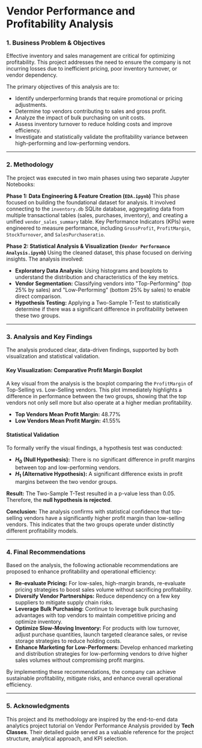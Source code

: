 # Vendor Performance and Profitability Analysis

### 1. Business Problem & Objectives

Effective inventory and sales management are critical for optimizing profitability. This project addresses the need to ensure the company is not incurring losses due to inefficient pricing, poor inventory turnover, or vendor dependency.

The primary objectives of this analysis are to:
* Identify underperforming brands that require promotional or pricing adjustments.
* Determine top vendors contributing to sales and gross profit.
* Analyze the impact of bulk purchasing on unit costs.
* Assess inventory turnover to reduce holding costs and improve efficiency.
* Investigate and statistically validate the profitability variance between high-performing and low-performing vendors.

---

### 2. Methodology

The project was executed in two main phases using two separate Jupyter Notebooks:

**Phase 1: Data Engineering & Feature Creation (`EDA.ipynb`)**
This phase focused on building the foundational dataset for analysis. It involved connecting to the `inventory.db` SQLite database, aggregating data from multiple transactional tables (sales, purchases, inventory), and creating a unified `vendor_sales_summary` table. Key Performance Indicators (KPIs) were engineered to measure performance, including `GrossProfit`, `ProfitMargin`, `StockTurnover`, and `SalesPurchaseratio`.

**Phase 2: Statistical Analysis & Visualization (`Vendor Performance Analysis.ipynb`)**
Using the cleaned dataset, this phase focused on deriving insights. The analysis involved:
* **Exploratory Data Analysis:** Using histograms and boxplots to understand the distribution and characteristics of the key metrics.
* **Vendor Segmentation:** Classifying vendors into "Top-Performing" (top 25% by sales) and "Low-Performing" (bottom 25% by sales) to enable direct comparison.
* **Hypothesis Testing:** Applying a Two-Sample T-Test to statistically determine if there was a significant difference in profitability between these two groups.

---

### 3. Analysis and Key Findings

The analysis produced clear, data-driven findings, supported by both visualization and statistical validation.

#### Key Visualization: Comparative Profit Margin Boxplot

A key visual from the analysis is the boxplot comparing the `ProfitMargin` of Top-Selling vs. Low-Selling vendors. This plot immediately highlights a difference in performance between the two groups, showing that the top vendors not only sell more but also operate at a higher median profitability.

* **Top Vendors Mean Profit Margin:** 48.77%
* **Low Vendors Mean Profit Margin:** 41.55%

#### Statistical Validation

To formally verify the visual findings, a hypothesis test was conducted:

* **$H_{0}$ (Null Hypothesis):** There is no significant difference in profit margins between top and low-performing vendors.
* **$H_{1}$ (Alternative Hypothesis):** A significant difference exists in profit margins between the two vendor groups.

**Result:** The Two-Sample T-Test resulted in a p-value less than 0.05. Therefore, the **null hypothesis is rejected**.

**Conclusion:** The analysis confirms with statistical confidence that top-selling vendors have a significantly higher profit margin than low-selling vendors. This indicates that the two groups operate under distinctly different profitability models.

---

### 4. Final Recommendations

Based on the analysis, the following actionable recommendations are proposed to enhance profitability and operational efficiency:

* **Re-evaluate Pricing:** For low-sales, high-margin brands, re-evaluate pricing strategies to boost sales volume without sacrificing profitability.
* **Diversify Vendor Partnerships:** Reduce dependency on a few key suppliers to mitigate supply chain risks.
* **Leverage Bulk Purchasing:** Continue to leverage bulk purchasing advantages with top vendors to maintain competitive pricing and optimize inventory.
* **Optimize Slow-Moving Inventory:** For products with low turnover, adjust purchase quantities, launch targeted clearance sales, or revise storage strategies to reduce holding costs.
* **Enhance Marketing for Low-Performers:** Develop enhanced marketing and distribution strategies for low-performing vendors to drive higher sales volumes without compromising profit margins.

By implementing these recommendations, the company can achieve sustainable profitability, mitigate risks, and enhance overall operational efficiency.

---

### 5. Acknowledgments

This project and its methodology are inspired by the end-to-end data analytics project tutorial on Vendor Performance Analysis provided by **Tech Classes**. Their detailed guide served as a valuable reference for the project structure, analytical approach, and KPI selection.
